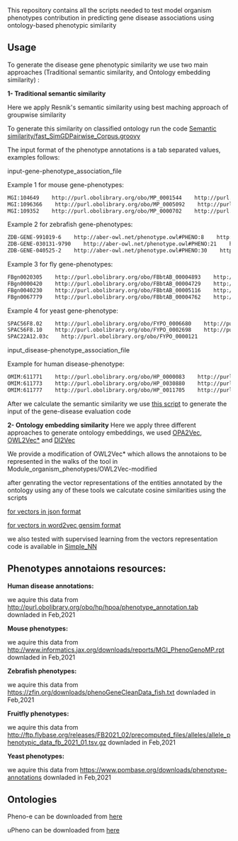 
This repository contains all the scripts needed to test model organism phenotypes contribution in predicting gene disease associations using ontology-based phenotypic similarity


## Usage
To generate the disease gene phenotypic similarity we use two main approaches (Traditional semantic similarity, and Ontology embedding similarity) :

**1- Traditional semantic similarity**

Here we apply Resnik's semantic similarity using best maching approach of groupwise similarity

To generate this similarity on classified ontology run the code [Semantic similarity/fast_SimGDPairwise_Corpus.groovy](https://github.com/bio-ontology-research-group/Module_organism_phenotypes/blob/main/Semantic%20similarity/fast_SimGDPairwise_Corpus.groovy)

The input format of the phenotype annotations is a tab separated values, examples follows:

input-gene-phenotype_association_file

Example 1 for mouse gene-phenotypes:
```sh
MGI:104649    http://purl.obolibrary.org/obo/MP_0001544    http://purl.obolibrary.org/obo/MP_0004011
MGI:1096366    http://purl.obolibrary.org/obo/MP_0005092    http://purl.obolibrary.org/obo/MP_0004045    http://purl.obolibrary.org/obo/MP_0011704    http://purl.obolibrary.org/obo/MP_0005399    http://purl.obolibrary.org/obo/MP_0001732    http://purl.obolibrary.org/obo/MP_0000352
MGI:109352    http://purl.obolibrary.org/obo/MP_0000702    http://purl.obolibrary.org/obo/MP_0000691    http://purl.obolibrary.org/obo/MP_0004816    http://purl.obolibrary.org/obo/MP_0009796    http://purl.obolibrary.org/obo/MP_0002083    http://purl.obolibrary.org/obo/MP_0002023    http://purl.obolibrary.org/obo/MP_0003076    http://purl.obolibrary.org/obo/MP_0000693    http://purl.obolibrary.org/obo/MP_0000688    http://purl.obolibrary.org/obo/MP_0008412    http://purl.obolibrary.org/obo/MP_0002494    http://purl.obolibrary.org/obo/MP_0008498    http://purl.obolibrary.org/obo/MP_0004815    http://purl.obolibrary.org/obo/MP_0008943    http://purl.obolibrary.org/obo/MP_0000709
```

Example 2 for zebrafish gene-phenotypes:
```sh
ZDB-GENE-991019-6    http://aber-owl.net/phenotype.owl#PHENO:8    http://aber-owl.net/phenotype.owl#PHENO:6    http://aber-owl.net/phenotype.owl#PHENO:10    http://aber-owl.net/phenotype.owl#PHENO:1    http://aber-owl.net/phenotype.owl#PHENO:4    http://aber-owl.net/phenotype.owl#PHENO:3
ZDB-GENE-030131-9790    http://aber-owl.net/phenotype.owl#PHENO:21    http://aber-owl.net/phenotype.owl#PHENO:19    http://aber-owl.net/phenotype.owl#PHENO:12    http://aber-owl.net/phenotype.owl#PHENO:15    http://aber-owl.net/phenotype.owl#PHENO:17    http://aber-owl.net/phenotype.owl#PHENO:23
ZDB-GENE-040525-2    http://aber-owl.net/phenotype.owl#PHENO:30    http://aber-owl.net/phenotype.owl#PHENO:31    http://aber-owl.net/phenotype.owl#PHENO:27    http://aber-owl.net/phenotype.owl#PHENO:25
```
Example 3 for fly gene-phenotypes:
```sh
FBgn0020305    http://purl.obolibrary.org/obo/FBbtAB_00004893    http://purl.obolibrary.org/obo/FBcv_0000353    http://purl.obolibrary.org/obo/FBcv_0002015    http://purl.obolibrary.org/obo/FBcv_0002023
FBgn0000420    http://purl.obolibrary.org/obo/FBbtAB_00004729    http://purl.obolibrary.org/obo/FBcv_0000354
FBgn0040230    http://purl.obolibrary.org/obo/FBbtAB_00005116    http://purl.obolibrary.org/obo/FBbtAB_00004729    http://purl.obolibrary.org/obo/FBbtAB_00005837
FBgn0067779    http://purl.obolibrary.org/obo/FBbtAB_00004762    http://purl.obolibrary.org/obo/FBbtAB_00004765    http://purl.obolibrary.org/obo/FBbtAB_00005179    http://purl.obolibrary.org/obo/FBbtAB_00000046    http://purl.obolibrary.org/obo/FBbtAB_00000043    http://purl.obolibrary.org/obo/FBbtAB_00005169    http://purl.obolibrary.org/obo/FBbtAB_00004761
```

Example 4 for yeast gene-phenotype:
```sh
SPAC56F8.02    http://purl.obolibrary.org/obo/FYPO_0006680    http://purl.obolibrary.org/obo/FYPO_0000636    http://purl.obolibrary.org/obo/FYPO_0006930    http://purl.obolibrary.org/obo/FYPO_0000684    http://purl.obolibrary.org/obo/FYPO_0000088    http://purl.obolibrary.org/obo/FYPO_0006015    http://purl.obolibrary.org/obo/FYPO_0000085    http://purl.obolibrary.org/obo/FYPO_0003358    http://purl.obolibrary.org/obo/FYPO_0002061    http://purl.obolibrary.org/obo/FYPO_0000121
SPAC56F8.10    http://purl.obolibrary.org/obo/FYPO_0002698    http://purl.obolibrary.org/obo/FYPO_0003902    http://purl.obolibrary.org/obo/FYPO_0002697    http://purl.obolibrary.org/obo/FYPO_0000311    http://purl.obolibrary.org/obo/FYPO_0002061    http://purl.obolibrary.org/obo/FYPO_0000040
SPAC22A12.03c    http://purl.obolibrary.org/obo/FYPO_0000121
```


input_disease-phenotype_association_file

Example for human disease-phenotype:
```sh
OMIM:611771    http://purl.obolibrary.org/obo/HP_0000083    http://purl.obolibrary.org/obo/HP_0100820    http://purl.obolibrary.org/obo/HP_0012574    http://purl.obolibrary.org/obo/HP_0000093
OMIM:611773    http://purl.obolibrary.org/obo/HP_0030880    http://purl.obolibrary.org/obo/HP_0000107    http://purl.obolibrary.org/obo/HP_0005115    http://purl.obolibrary.org/obo/HP_0004944    http://purl.obolibrary.org/obo/HP_0001136    http://purl.obolibrary.org/obo/HP_0000006    http://purl.obolibrary.org/obo/HP_0000790    http://purl.obolibrary.org/obo/HP_0003394    http://purl.obolibrary.org/obo/HP_0000573    http://purl.obolibrary.org/obo/HP_0000083    http://purl.obolibrary.org/obo/HP_0001297    http://purl.obolibrary.org/obo/HP_0000112    http://purl.obolibrary.org/obo/HP_0002352
OMIM:611777    http://purl.obolibrary.org/obo/HP_0011705    http://purl.obolibrary.org/obo/HP_0001279    http://purl.obolibrary.org/obo/HP_0011712    http://purl.obolibrary.org/obo/HP_0001645    http://purl.obolibrary.org/obo/HP_0000006    http://purl.obolibrary.org/obo/HP_0012248    http://purl.obolibrary.org/obo/HP_0001663
```

After we calculate the semantic similarity we use [this script](https://github.com/bio-ontology-research-group/Module_organism_phenotypes/blob/main/src/Create_input_from_resnik_output.py) to generate the input of the gene-disease evaluation code


**2- Ontology embedding similarity**
Here we apply three different approaches to generate ontology embeddings, we used [OPA2Vec](https://github.com/bio-ontology-research-group/opa2vec), [OWL2Vec*](https://github.com/KRR-Oxford/OWL2Vec-Star) and [Dl2Vec](https://github.com/bio-ontology-research-group/DL2Vec)

We provide a modification of OWL2Vec* which allows the annotaions to be represented in the walks of the tool in Module_organism_phenotypes/OWL2Vec-modified

after genrating the vector representations of the entities annotated by the ontology using any of these tools we calcutate cosine similarities using the scripts 

[for vectors in json format](https://github.com/bio-ontology-research-group/Module_organism_phenotypes/blob/main/src/Create_input_from_OPA2Vec_Json_input_module_organims_test.py.py)

[for vectors in word2vec gensim format](https://github.com/bio-ontology-research-group/Module_organism_phenotypes/blob/main/src/Create_input_from_gensim_vectors_module_organims_test.py.py)


we also tested with supervised learning from the vectors representation code is available in [Simple_NN](https://github.com/bio-ontology-research-group/Module_organism_phenotypes/tree/main/Simple_NN)



## Phenotypes annotaions resources:

**Human disease annotations:**

we aquire this data from http://purl.obolibrary.org/obo/hp/hpoa/phenotype_annotation.tab downladed in Feb,2021

**Mouse phenotypes:**

we aquire this data from http://www.informatics.jax.org/downloads/reports/MGI_PhenoGenoMP.rpt downladed in Feb,2021

**Zebrafish phenotypes:**

we aquire this data from https://zfin.org/downloads/phenoGeneCleanData_fish.txt downladed in Feb,2021

**Fruitfly phenotypes:**

we aquire this data from http://ftp.flybase.org/releases/FB2021_02/precomputed_files/alleles/allele_phenotypic_data_fb_2021_01.tsv.gz downladed in Feb,2021

**Yeast phenotypes:**

we aquire this data from https://www.pombase.org/downloads/phenotype-annotations downladed in Feb,2021




## Ontologies

Pheno-e can be downloaded from [here](http://aber-owl.net/ontology/Pheno-e/#/)

uPheno can be downloaded from [here](https://data.monarchinitiative.org/upheno2/current/upheno-release/all/upheno_all_with_relations.owl)



